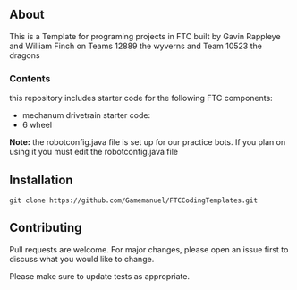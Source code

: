 ## About
This is a Template for programing projects in FTC built by Gavin Rappleye and William Finch on Teams 12889 the wyverns and Team 10523 the dragons

### Contents
  this repository includes starter code for the following FTC components:
  
- mechanum drivetrain starter code:
- 6 wheel

 <div class="alert">
  <strong>Note:</strong> the robotconfig.java file is set up for our practice bots. If you plan on using it you must edit the robotconfig.java file
</div>

## Installation

```git
git clone https://github.com/Gamemanuel/FTCCodingTemplates.git
```

## Contributing

Pull requests are welcome. For major changes, please open an issue first
to discuss what you would like to change.

Please make sure to update tests as appropriate.
